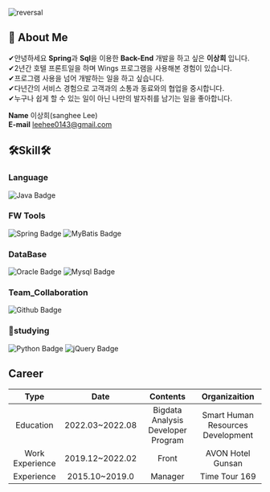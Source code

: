 ![reversal](https://capsule-render.vercel.app/api?type=wave&reversal=true&color=1A0F14&height=105&section=footer&text=%20LeeSangHee&fontColor=bc5e00&fontSize=70)

## 🙂 About Me 

✔안녕하세요 **Spring**과 **Sql**을 이용한 **Back-End** 개발을 하고 싶은 **이상희** 입니다.   
✔2년간 호텔 프론트일을 하며 Wings 프로그램을 사용해본 경험이 있습니다.  
✔프로그램 사용을 넘어 개발하는 일을 하고 싶습니다.  
✔다년간의 서비스 경험으로 고객과의 소통과 동료와의 협업을 중시합니다.  
✔누구나 쉽게 할 수 있는 일이 아닌 나만의 발자취를 남기는 일을 좋아합니다.


<strong>Name</strong> <span>이상희(sanghee Lee)</span><br>
<strong>E-mail</strong> <span>leehee0143@gmail.com</span>
<br>


## 🛠Skill🛠

### Language
![Java Badge](https://img.shields.io/badge/Java-007396?&style=flat-square&logo=Java&logoColor=white)
### FW Tools
![Spring Badge](https://img.shields.io/badge/Spring-6DB33F?&style=flat-square&logo=Spring&logoColor=white)
![MyBatis Badge](https://img.shields.io/badge/MyBatis-2B283A?&style=flat-square&logo=MyBatis&logoColor=white)
### DataBase
![Oracle Badge](https://img.shields.io/badge/Oracle-F80000?style=flat-square&logo=Oracle&logoColor=white)
![Mysql Badge](https://img.shields.io/badge/Mysql-4479A1?style=flat-square&logo=Mysql&logoColor=white)
### Team_Collaboration
![Github Badge](https://img.shields.io/badge/GitHub-181717?style=flat-square&logo=GitHub&logoColor=white)


### 📖studying
![Python Badge](https://img.shields.io/badge/Python-3776AB?style=flat-square&logo=Python&logoColor=white)
![jQuery Badge](https://img.shields.io/badge/jQuery-0769AD?style=flat-square&logo=jQuery&logoColor=white)

## Career

|Type|Date|Contents|Organizaition|
|:---:|:---:|:---:|:---:|
|Education|2022.03~2022.08|Bigdata Analysis Developer Program|Smart Human Resources Development|
|Work Experience|2019.12~2022.02|Front|AVON Hotel Gunsan|
|Experience|2015.10~2019.0|Manager|Time Tour 169|


